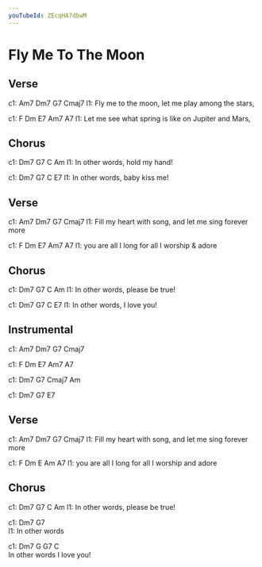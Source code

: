 ```yaml
---
youTubeId: ZEcqHA7dbwM
---
```


# Fly Me To The Moon

## Verse 

c1: Am7           Dm7          G7             Cmaj7
l1: Fly me to the moon, let me play among the stars,

c1: F               Dm                E7          Am7  A7
l1: Let me see what spring is like on Jupiter and Mars,

## Chorus 

c1:    Dm7        G7         C   Am
l1: In other words,  hold my hand!

c1:    Dm7        G7     C       E7
l1: In other words, baby kiss me!

## Verse 

c1: Am7                Dm7              G7           Cmaj7
l1: Fill my heart with song, and let me sing forever more

c1: F             Dm             E7         Am7   A7
l1: you are all I long for all I worship & adore


## Chorus 

c1:    Dm7        G7           C   Am
l1: In other words,  please be true!

c1:    Dm7        G7       C       E7
l1: In other words, I love you!

## Instrumental 

c1: Am7   Dm7   G7   Cmaj7

c1: F     Dm    E7  Am7  A7  

c1: Dm7   G7    Cmaj7   Am  

c1: Dm7   G7    E7  

## Verse 

c1: Am7                Dm7              G7           Cmaj7
l1: Fill my heart with song, and let me sing forever more

c1: F             Dm             E          Am   A7
l1: you are all I long for all I worship and adore

## Chorus 

c1:    Dm7       G7            C    Am
l1: In other words,  please be true!

c1:    Dm7       G7  
l1: In other words

c1:    Dm7          G G7   C  
In other words  I love you!
